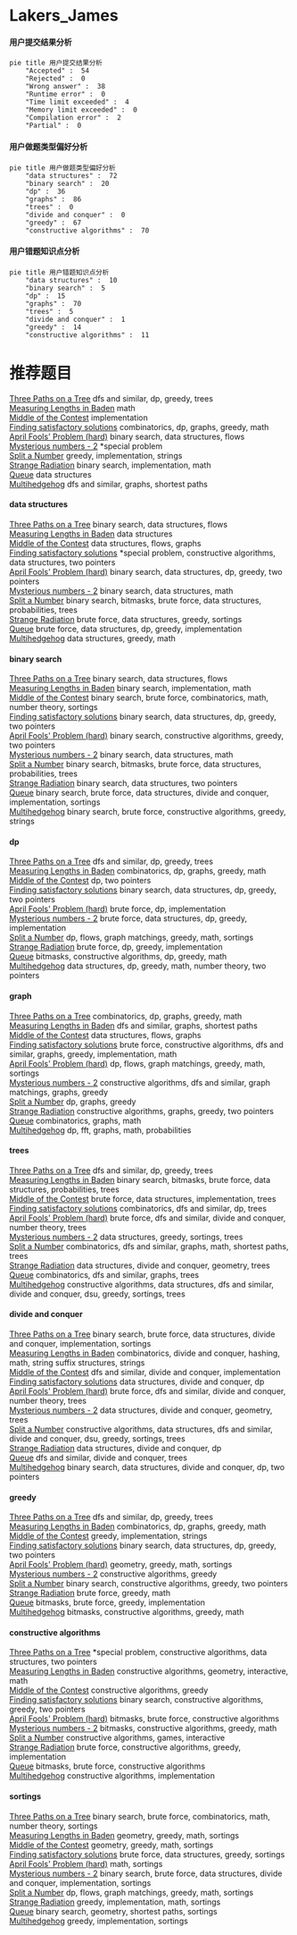 # Lakers_James
<!-- tabs:start -->
#### **用户提交结果分析**

```mermaid
pie title 用户提交结果分析
    "Accepted" :  54
    "Rejected" :  0
    "Wrong answer" :  38
    "Runtime error" :  0
    "Time limit exceeded" :  4
    "Memory limit exceeded" :  0
    "Compilation error" :  2
    "Partial" :  0
```
#### **用户做题类型偏好分析**

```mermaid
pie title 用户做题类型偏好分析
    "data structures" :  72
    "binary search" :  20
    "dp" :  36
    "graphs" :  86
    "trees" :  0
    "divide and conquer" :  0
    "greedy" :  67
    "constructive algorithms" :  70
```
#### **用户错题知识点分析**

```mermaid
pie title 用户错题知识点分析
    "data structures" :  10
    "binary search" :  5
    "dp" :  15
    "graphs" :  70
    "trees" :  5
    "divide and conquer" :  1
    "greedy" :  14
    "constructive algorithms" :  11
```
<!-- tabs:end -->
# 推荐题目
[Three Paths on a Tree](http://codeforces.com/problemset/problem/1294/F)		dfs and similar,
                        dp,
                        greedy,
                        trees		  
[Measuring Lengths in Baden](http://codeforces.com/problemset/problem/125/A)		math		  
[Middle of the Contest](http://codeforces.com/problemset/problem/1133/A)		implementation		  
[Finding satisfactory solutions](http://codeforces.com/problemset/problem/1466/H)		combinatorics,
                        dp,
                        graphs,
                        greedy,
                        math		  
[April Fools' Problem (hard)](http://codeforces.com/problemset/problem/802/O)		binary search,
                        data structures,
                        flows		  
[Mysterious numbers - 2](http://codeforces.com/problemset/problem/171/G)		*special problem		  
[Split a Number](http://codeforces.com/problemset/problem/1181/B)		greedy,
                        implementation,
                        strings		  
[Strange Radiation](http://codeforces.com/problemset/problem/832/C)		binary search,
                        implementation,
                        math		  
[Queue](http://codeforces.com/problemset/problem/38/G)		data structures		  
[Multihedgehog](http://codeforces.com/problemset/problem/1067/B)		dfs and similar,
                        graphs,
                        shortest paths		  
<!-- tabs:start -->
#### **data structures**
[Three Paths on a Tree](http://codeforces.com/problemset/problem/802/O)		binary search,
                        data structures,
                        flows		  
[Measuring Lengths in Baden](http://codeforces.com/problemset/problem/38/G)		data structures		  
[Middle of the Contest](http://codeforces.com/problemset/problem/903/G)		data structures,
                        flows,
                        graphs		  
[Finding satisfactory solutions](http://codeforces.com/problemset/problem/644/B)		*special problem,
                        constructive algorithms,
                        data structures,
                        two pointers		  
[April Fools' Problem (hard)](http://codeforces.com/problemset/problem/1492/C)		binary search,
                        data structures,
                        dp,
                        greedy,
                        two pointers		  
[Mysterious numbers - 2](http://codeforces.com/problemset/problem/1490/G)		binary search,
                        data structures,
                        math		  
[Split a Number](http://codeforces.com/problemset/problem/1479/D)		binary search,
                        bitmasks,
                        brute force,
                        data structures,
                        probabilities,
                        trees		  
[Strange Radiation](http://codeforces.com/problemset/problem/1497/A)		brute force,
                        data structures,
                        greedy,
                        sortings		  
[Queue](http://codeforces.com/problemset/problem/1491/C)		brute force,
                        data structures,
                        dp,
                        greedy,
                        implementation		  
[Multihedgehog](http://codeforces.com/problemset/problem/1492/B)		data structures,
                        greedy,
                        math		  
#### **binary search**
[Three Paths on a Tree](http://codeforces.com/problemset/problem/802/O)		binary search,
                        data structures,
                        flows		  
[Measuring Lengths in Baden](http://codeforces.com/problemset/problem/832/C)		binary search,
                        implementation,
                        math		  
[Middle of the Contest](http://codeforces.com/problemset/problem/1371/E1)		binary search,
                        brute force,
                        combinatorics,
                        math,
                        number theory,
                        sortings		  
[Finding satisfactory solutions](http://codeforces.com/problemset/problem/1492/C)		binary search,
                        data structures,
                        dp,
                        greedy,
                        two pointers		  
[April Fools' Problem (hard)](http://codeforces.com/problemset/problem/1463/D)		binary search,
                        constructive algorithms,
                        greedy,
                        two pointers		  
[Mysterious numbers - 2](http://codeforces.com/problemset/problem/1490/G)		binary search,
                        data structures,
                        math		  
[Split a Number](http://codeforces.com/problemset/problem/1479/D)		binary search,
                        bitmasks,
                        brute force,
                        data structures,
                        probabilities,
                        trees		  
[Strange Radiation](http://codeforces.com/problemset/problem/1436/E)		binary search,
                        data structures,
                        two pointers		  
[Queue](http://codeforces.com/problemset/problem/1461/D)		binary search,
                        brute force,
                        data structures,
                        divide and conquer,
                        implementation,
                        sortings		  
[Multihedgehog](http://codeforces.com/problemset/problem/1493/C)		binary search,
                        brute force,
                        constructive algorithms,
                        greedy,
                        strings		  
#### **dp**
[Three Paths on a Tree](http://codeforces.com/problemset/problem/1294/F)		dfs and similar,
                        dp,
                        greedy,
                        trees		  
[Measuring Lengths in Baden](http://codeforces.com/problemset/problem/1466/H)		combinatorics,
                        dp,
                        graphs,
                        greedy,
                        math		  
[Middle of the Contest](http://codeforces.com/problemset/problem/788/A)		dp,
                        two pointers		  
[Finding satisfactory solutions](http://codeforces.com/problemset/problem/1492/C)		binary search,
                        data structures,
                        dp,
                        greedy,
                        two pointers		  
[April Fools' Problem (hard)](https://codeforces.com/contest/1457/problem/C)		brute force,
                        dp,
                        implementation		  
[Mysterious numbers - 2](http://codeforces.com/problemset/problem/1491/C)		brute force,
                        data structures,
                        dp,
                        greedy,
                        implementation		  
[Split a Number](http://codeforces.com/problemset/problem/1437/C)		dp,
                        flows,
                        graph matchings,
                        greedy,
                        math,
                        sortings		  
[Strange Radiation](http://codeforces.com/problemset/problem/1499/B)		brute force,
                        dp,
                        greedy,
                        implementation		  
[Queue](http://codeforces.com/problemset/problem/1491/D)		bitmasks,
                        constructive algorithms,
                        dp,
                        greedy,
                        math		  
[Multihedgehog](http://codeforces.com/problemset/problem/1497/E1)		data structures,
                        dp,
                        greedy,
                        math,
                        number theory,
                        two pointers		  
#### **graph**
[Three Paths on a Tree](http://codeforces.com/problemset/problem/1466/H)		combinatorics,
                        dp,
                        graphs,
                        greedy,
                        math		  
[Measuring Lengths in Baden](http://codeforces.com/problemset/problem/1067/B)		dfs and similar,
                        graphs,
                        shortest paths		  
[Middle of the Contest](http://codeforces.com/problemset/problem/903/G)		data structures,
                        flows,
                        graphs		  
[Finding satisfactory solutions](http://codeforces.com/problemset/problem/1487/C)		brute force,
                        constructive algorithms,
                        dfs and similar,
                        graphs,
                        greedy,
                        implementation,
                        math		  
[April Fools' Problem (hard)](http://codeforces.com/problemset/problem/1437/C)		dp,
                        flows,
                        graph matchings,
                        greedy,
                        math,
                        sortings		  
[Mysterious numbers - 2](http://codeforces.com/problemset/problem/1470/D)		constructive algorithms,
                        dfs and similar,
                        graph matchings,
                        graphs,
                        greedy		  
[Split a Number](http://codeforces.com/problemset/problem/1476/C)		dp,
                        graphs,
                        greedy		  
[Strange Radiation](http://codeforces.com/problemset/problem/1304/D)		constructive algorithms,
                        graphs,
                        greedy,
                        two pointers		  
[Queue](http://codeforces.com/problemset/problem/1475/C)		combinatorics,
                        graphs,
                        math		  
[Multihedgehog](http://codeforces.com/problemset/problem/553/E)		dp,
                        fft,
                        graphs,
                        math,
                        probabilities		  
#### **trees**
[Three Paths on a Tree](http://codeforces.com/problemset/problem/1294/F)		dfs and similar,
                        dp,
                        greedy,
                        trees		  
[Measuring Lengths in Baden](http://codeforces.com/problemset/problem/1479/D)		binary search,
                        bitmasks,
                        brute force,
                        data structures,
                        probabilities,
                        trees		  
[Middle of the Contest](http://codeforces.com/problemset/problem/1511/C)		brute force,
                        data structures,
                        implementation,
                        trees		  
[Finding satisfactory solutions](http://codeforces.com/problemset/problem/1499/F)		combinatorics,
                        dfs and similar,
                        dp,
                        trees		  
[April Fools' Problem (hard)](http://codeforces.com/problemset/problem/1491/E)		brute force,
                        dfs and similar,
                        divide and conquer,
                        number theory,
                        trees		  
[Mysterious numbers - 2](http://codeforces.com/problemset/problem/1466/D)		data structures,
                        greedy,
                        sortings,
                        trees		  
[Split a Number](http://codeforces.com/problemset/problem/1495/D)		combinatorics,
                        dfs and similar,
                        graphs,
                        math,
                        shortest paths,
                        trees		  
[Strange Radiation](http://codeforces.com/problemset/problem/1303/G)		data structures,
                        divide and conquer,
                        geometry,
                        trees		  
[Queue](http://codeforces.com/problemset/problem/1454/E)		combinatorics,
                        dfs and similar,
                        graphs,
                        trees		  
[Multihedgehog](http://codeforces.com/problemset/problem/1494/D)		constructive algorithms,
                        data structures,
                        dfs and similar,
                        divide and conquer,
                        dsu,
                        greedy,
                        sortings,
                        trees		  
#### **divide and conquer**
[Three Paths on a Tree](http://codeforces.com/problemset/problem/1461/D)		binary search,
                        brute force,
                        data structures,
                        divide and conquer,
                        implementation,
                        sortings		  
[Measuring Lengths in Baden](http://codeforces.com/problemset/problem/1466/G)		combinatorics,
                        divide and conquer,
                        hashing,
                        math,
                        string suffix structures,
                        strings		  
[Middle of the Contest](http://codeforces.com/problemset/problem/1490/D)		dfs and similar,
                        divide and conquer,
                        implementation		  
[Finding satisfactory solutions](https://codeforces.com/contest/1483/problem/C)		data structures,
                        divide and conquer,
                        dp		  
[April Fools' Problem (hard)](http://codeforces.com/problemset/problem/1491/E)		brute force,
                        dfs and similar,
                        divide and conquer,
                        number theory,
                        trees		  
[Mysterious numbers - 2](http://codeforces.com/problemset/problem/1303/G)		data structures,
                        divide and conquer,
                        geometry,
                        trees		  
[Split a Number](http://codeforces.com/problemset/problem/1494/D)		constructive algorithms,
                        data structures,
                        dfs and similar,
                        divide and conquer,
                        dsu,
                        greedy,
                        sortings,
                        trees		  
[Strange Radiation](http://codeforces.com/problemset/problem/1482/E)		data structures,
                        divide and conquer,
                        dp		  
[Queue](http://codeforces.com/problemset/problem/566/C)		dfs and similar,
                        divide and conquer,
                        trees		  
[Multihedgehog](http://codeforces.com/problemset/problem/1428/F)		binary search,
                        data structures,
                        divide and conquer,
                        dp,
                        two pointers		  
#### **greedy**
[Three Paths on a Tree](http://codeforces.com/problemset/problem/1294/F)		dfs and similar,
                        dp,
                        greedy,
                        trees		  
[Measuring Lengths in Baden](http://codeforces.com/problemset/problem/1466/H)		combinatorics,
                        dp,
                        graphs,
                        greedy,
                        math		  
[Middle of the Contest](http://codeforces.com/problemset/problem/1181/B)		greedy,
                        implementation,
                        strings		  
[Finding satisfactory solutions](http://codeforces.com/problemset/problem/1492/C)		binary search,
                        data structures,
                        dp,
                        greedy,
                        two pointers		  
[April Fools' Problem (hard)](https://codeforces.com/contest/1496/problem/C)		geometry,
                        greedy,
                        math,
                        sortings		  
[Mysterious numbers - 2](http://codeforces.com/problemset/problem/1493/A)		constructive algorithms,
                        greedy		  
[Split a Number](http://codeforces.com/problemset/problem/1463/D)		binary search,
                        constructive algorithms,
                        greedy,
                        two pointers		  
[Strange Radiation](http://codeforces.com/problemset/problem/1462/C)		brute force,
                        greedy,
                        math		  
[Queue](http://codeforces.com/problemset/problem/1494/B)		bitmasks,
                        brute force,
                        greedy,
                        implementation		  
[Multihedgehog](http://codeforces.com/problemset/problem/1492/D)		bitmasks,
                        constructive algorithms,
                        greedy,
                        math		  
#### **constructive algorithms**
[Three Paths on a Tree](http://codeforces.com/problemset/problem/644/B)		*special problem,
                        constructive algorithms,
                        data structures,
                        two pointers		  
[Measuring Lengths in Baden](http://codeforces.com/problemset/problem/1254/C)		constructive algorithms,
                        geometry,
                        interactive,
                        math		  
[Middle of the Contest](http://codeforces.com/problemset/problem/1493/A)		constructive algorithms,
                        greedy		  
[Finding satisfactory solutions](http://codeforces.com/problemset/problem/1463/D)		binary search,
                        constructive algorithms,
                        greedy,
                        two pointers		  
[April Fools' Problem (hard)](https://codeforces.com/contest/1456/problem/B)		bitmasks,
                        brute force,
                        constructive algorithms		  
[Mysterious numbers - 2](http://codeforces.com/problemset/problem/1492/D)		bitmasks,
                        constructive algorithms,
                        greedy,
                        math		  
[Split a Number](https://codeforces.com/contest/1504/problem/D)		constructive algorithms,
                        games,
                        interactive		  
[Strange Radiation](https://codeforces.com/contest/1483/problem/A)		brute force,
                        constructive algorithms,
                        greedy,
                        implementation		  
[Queue](https://codeforces.com/contest/1457/problem/D)		bitmasks,
                        brute force,
                        constructive algorithms		  
[Multihedgehog](http://codeforces.com/problemset/problem/1513/A)		constructive algorithms,
                        implementation		  
#### **sortings**
[Three Paths on a Tree](http://codeforces.com/problemset/problem/1371/E1)		binary search,
                        brute force,
                        combinatorics,
                        math,
                        number theory,
                        sortings		  
[Measuring Lengths in Baden](https://codeforces.com/contest/1496/problem/C)		geometry,
                        greedy,
                        math,
                        sortings		  
[Middle of the Contest](http://codeforces.com/problemset/problem/1495/A)		geometry,
                        greedy,
                        math,
                        sortings		  
[Finding satisfactory solutions](http://codeforces.com/problemset/problem/1497/A)		brute force,
                        data structures,
                        greedy,
                        sortings		  
[April Fools' Problem (hard)](http://codeforces.com/problemset/problem/1427/A)		math,
                        sortings		  
[Mysterious numbers - 2](http://codeforces.com/problemset/problem/1461/D)		binary search,
                        brute force,
                        data structures,
                        divide and conquer,
                        implementation,
                        sortings		  
[Split a Number](http://codeforces.com/problemset/problem/1437/C)		dp,
                        flows,
                        graph matchings,
                        greedy,
                        math,
                        sortings		  
[Strange Radiation](http://codeforces.com/problemset/problem/1473/A)		greedy,
                        implementation,
                        math,
                        sortings		  
[Queue](http://codeforces.com/problemset/problem/1486/B)		binary search,
                        geometry,
                        shortest paths,
                        sortings		  
[Multihedgehog](http://codeforces.com/problemset/problem/1480/B)		greedy,
                        implementation,
                        sortings		  
<!-- tabs:end -->
